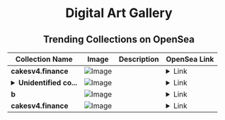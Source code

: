 <div align="center">

# Digital Art Gallery

## Trending Collections on OpenSea

| Collection Name                       | Image                                                                                     | Description                       | OpenSea Link                                                                                          |
|---------------------------------------|-------------------------------------------------------------------------------------------|-----------------------------------|--------------------------------------------------------------------------------------------------------|
| **cakesv4.finance** | ![Image](https://i.seadn.io/s/raw/files/4d298851baf3bff9277b44d4673a9a34.png?w=500&auto=format?w=200&auto=format) |  | <details><summary>Link</summary>[cakesv4.finance](https://opensea.io/collection/cakesv4-finance-893)</details> |
| **<details><summary>Unidentified co...</summary>Unidentified contract d89eb685-82bb-4007-896b-c2ece86b9e44</details>** | ![Image](https://i.seadn.io/s/raw/files/654b7e9c6f93abe8d20f6c1ead4af558.png?w=500&auto=format?w=200&auto=format) |  | <details><summary>Link</summary>[Unidentified contract d89eb685-82bb-4007-896b-c2ece86b9e44](https://opensea.io/collection/unidentified-contract-d89eb685-82bb-4007-896b-c2ec)</details> |
| **b** | ![Image](https://i.seadn.io/s/raw/files/fd31eb18db3d9f0943975f738cdcdeca.jpg?w=500&auto=format?w=200&auto=format) |  | <details><summary>Link</summary>[b](https://opensea.io/collection/b-19008)</details> |
| **cakesv4.finance** | ![Image](https://i.seadn.io/s/raw/files/4d298851baf3bff9277b44d4673a9a34.png?w=500&auto=format?w=200&auto=format) |  | <details><summary>Link</summary>[cakesv4.finance](https://opensea.io/collection/cakesv4-finance-892)</details> |

</div>